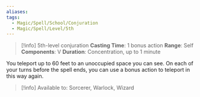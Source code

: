 ```yaml
---
aliases: 
tags:
  - Magic/Spell/School/Conjuration
  - Magic/Spell/Level/5th
---
```

>[!info]
>5th-level conjuration
>**Casting Time**: 1 bonus action
>**Range**: Self
>**Components**: V
>**Duration**: Concentration, up to 1 minute

You teleport up to 60 feet to an unoccupied space you can see. On each of your turns before the spell ends, you can use a bonus action to teleport in this way again.

>[!info] Available to:
>Sorcerer, Warlock, Wizard
